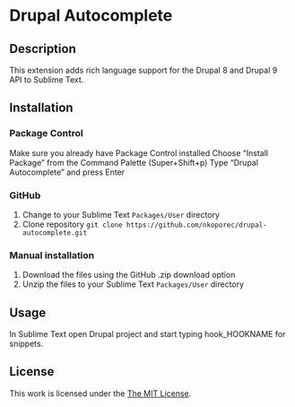 Drupal Autocomplete
=====================
## Description

This extension adds rich language support for the Drupal 8 and Drupal 9 API to Sublime Text.

## Installation

###

### Package Control

Make sure you already have Package Control installed
Choose “Install Package” from the Command Palette (Super+Shift+p)
Type “Drupal Autocomplete” and press Enter

### GitHub

1. Change to your Sublime Text `Packages/User` directory
2. Clone repository `git clone https://github.com/nkoporec/drupal-autocomplete.git`

### Manual installation

1. Download the files using the GitHub .zip download option
2. Unzip the files to your Sublime Text `Packages/User` directory

## Usage

In Sublime Text open Drupal project and start typing hook_HOOKNAME for snippets.

## License

This work is licensed under the [The MIT License](LICENSE).
